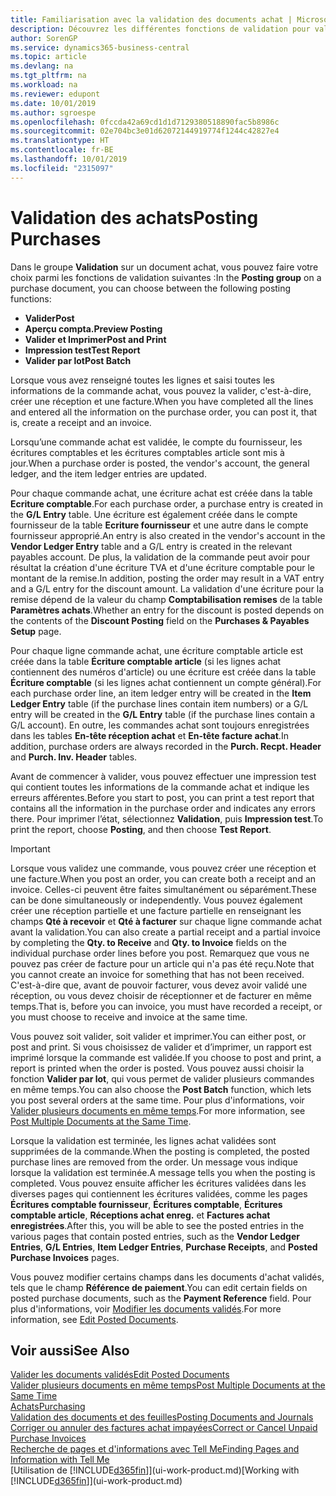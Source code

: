 ```yaml
---
title: Familiarisation avec la validation des documents achat | Microsoft Docs
description: Découvrez les différentes fonctions de validation pour valider les documents achat et comment mettre à jour les documents validés.
author: SorenGP
ms.service: dynamics365-business-central
ms.topic: article
ms.devlang: na
ms.tgt_pltfrm: na
ms.workload: na
ms.reviewer: edupont
ms.date: 10/01/2019
ms.author: sgroespe
ms.openlocfilehash: 0fccda42a69cd1d1d7129380518890fac5b8986c
ms.sourcegitcommit: 02e704bc3e01d62072144919774f1244c42827e4
ms.translationtype: HT
ms.contentlocale: fr-BE
ms.lasthandoff: 10/01/2019
ms.locfileid: "2315097"
---
```

# <a name="posting-purchases"></a><span data-ttu-id="6c1d1-103">Validation des achats</span><span class="sxs-lookup"><span data-stu-id="6c1d1-103">Posting Purchases</span></span>
<span data-ttu-id="6c1d1-104">Dans le groupe **Validation** sur un document achat, vous pouvez faire votre choix parmi les fonctions de validation suivantes :</span><span class="sxs-lookup"><span data-stu-id="6c1d1-104">In the **Posting group** on a purchase document, you can choose between the following posting functions:</span></span>

* <span data-ttu-id="6c1d1-105">**Valider**</span><span class="sxs-lookup"><span data-stu-id="6c1d1-105">**Post**</span></span>
* <span data-ttu-id="6c1d1-106">**Aperçu compta.**</span><span class="sxs-lookup"><span data-stu-id="6c1d1-106">**Preview Posting**</span></span>
* <span data-ttu-id="6c1d1-107">**Valider et Imprimer**</span><span class="sxs-lookup"><span data-stu-id="6c1d1-107">**Post and Print**</span></span>
* <span data-ttu-id="6c1d1-108">**Impression test**</span><span class="sxs-lookup"><span data-stu-id="6c1d1-108">**Test Report**</span></span>
* <span data-ttu-id="6c1d1-109">**Valider par lot**</span><span class="sxs-lookup"><span data-stu-id="6c1d1-109">**Post Batch**</span></span>

<span data-ttu-id="6c1d1-110">Lorsque vous avez renseigné toutes les lignes et saisi toutes les informations de la commande achat, vous pouvez la valider, c'est-à-dire, créer une réception et une facture.</span><span class="sxs-lookup"><span data-stu-id="6c1d1-110">When you have completed all the lines and entered all the information on the purchase order, you can post it, that is, create a receipt and an invoice.</span></span>

<span data-ttu-id="6c1d1-111">Lorsqu’une commande achat est validée, le compte du fournisseur, les écritures comptables et les écritures comptables article sont mis à jour.</span><span class="sxs-lookup"><span data-stu-id="6c1d1-111">When a purchase order is posted, the vendor's account, the general ledger, and the item ledger entries are updated.</span></span>

<span data-ttu-id="6c1d1-112">Pour chaque commande achat, une écriture achat est créée dans la table **Ecriture comptable**.</span><span class="sxs-lookup"><span data-stu-id="6c1d1-112">For each purchase order, a purchase entry is created in the **G/L Entry** table.</span></span> <span data-ttu-id="6c1d1-113">Une écriture est également créée dans le compte fournisseur de la table **Ecriture fournisseur** et une autre dans le compte fournisseur approprié.</span><span class="sxs-lookup"><span data-stu-id="6c1d1-113">An entry is also created in the vendor's account in the **Vendor Ledger Entry** table and a G/L entry is created in the relevant payables account.</span></span> <span data-ttu-id="6c1d1-114">De plus, la validation de la commande peut avoir pour résultat la création d'une écriture TVA et d'une écriture comptable pour le montant de la remise.</span><span class="sxs-lookup"><span data-stu-id="6c1d1-114">In addition, posting the order may result in a VAT entry and a G/L entry for the discount amount.</span></span> <span data-ttu-id="6c1d1-115">La validation d'une écriture pour la remise dépend de la valeur du champ **Comptabilisation remises** de la table **Paramètres achats**.</span><span class="sxs-lookup"><span data-stu-id="6c1d1-115">Whether an entry for the discount is posted depends on the contents of the **Discount Posting** field on the **Purchases & Payables Setup** page.</span></span>

<span data-ttu-id="6c1d1-116">Pour chaque ligne commande achat, une écriture comptable article est créée dans la table **Écriture comptable article** (si les lignes achat contiennent des numéros d'article) ou une écriture est créée dans la table **Écriture comptable** (si les lignes achat contiennent un compte général).</span><span class="sxs-lookup"><span data-stu-id="6c1d1-116">For each purchase order line, an item ledger entry will be created in the **Item Ledger Entry** table (if the purchase lines contain item numbers) or a G/L entry will be created in the **G/L Entry** table (if the purchase lines contain a G/L account).</span></span> <span data-ttu-id="6c1d1-117">En outre, les commandes achat sont toujours enregistrées dans les tables **En-tête réception achat** et **En-tête facture achat**.</span><span class="sxs-lookup"><span data-stu-id="6c1d1-117">In addition, purchase orders are always recorded in the **Purch. Recpt. Header** and **Purch. Inv. Header** tables.</span></span>

<span data-ttu-id="6c1d1-118">Avant de commencer à valider, vous pouvez effectuer une impression test qui contient toutes les informations de la commande achat et indique les erreurs afférentes.</span><span class="sxs-lookup"><span data-stu-id="6c1d1-118">Before you start to post, you can print a test report that contains all the information in the purchase order and indicates any errors there.</span></span> <span data-ttu-id="6c1d1-119">Pour imprimer l’état, sélectionnez **Validation**, puis **Impression test**.</span><span class="sxs-lookup"><span data-stu-id="6c1d1-119">To print the report, choose **Posting**, and then choose **Test Report**.</span></span>

> [!IMPORTANT]  
>   <span data-ttu-id="6c1d1-120">Lorsque vous validez une commande, vous pouvez créer une réception et une facture.</span><span class="sxs-lookup"><span data-stu-id="6c1d1-120">When you post an order, you can create both a receipt and an invoice.</span></span> <span data-ttu-id="6c1d1-121">Celles-ci peuvent être faites simultanément ou séparément.</span><span class="sxs-lookup"><span data-stu-id="6c1d1-121">These can be done simultaneously or independently.</span></span> <span data-ttu-id="6c1d1-122">Vous pouvez également créer une réception partielle et une facture partielle en renseignant les champs **Qté à recevoir** et **Qté à facturer** sur chaque ligne commande achat avant la validation.</span><span class="sxs-lookup"><span data-stu-id="6c1d1-122">You can also create a partial receipt and a partial invoice by completing the **Qty. to Receive** and **Qty. to Invoice** fields on the individual purchase order lines before you post.</span></span> <span data-ttu-id="6c1d1-123">Remarquez que vous ne pouvez pas créer de facture pour un article qui n'a pas été reçu.</span><span class="sxs-lookup"><span data-stu-id="6c1d1-123">Note that you cannot create an invoice for something that has not been received.</span></span> <span data-ttu-id="6c1d1-124">C'est-à-dire que, avant de pouvoir facturer, vous devez avoir validé une réception, ou vous devez choisir de réceptionner et de facturer en même temps.</span><span class="sxs-lookup"><span data-stu-id="6c1d1-124">That is, before you can invoice, you must have recorded a receipt, or you must choose to receive and invoice at the same time.</span></span>

<span data-ttu-id="6c1d1-125">Vous pouvez soit valider, soit valider et imprimer.</span><span class="sxs-lookup"><span data-stu-id="6c1d1-125">You can either post, or post and print.</span></span> <span data-ttu-id="6c1d1-126">Si vous choisissez de valider et d’imprimer, un rapport est imprimé lorsque la commande est validée.</span><span class="sxs-lookup"><span data-stu-id="6c1d1-126">If you choose to post and print, a report is printed when the order is posted.</span></span> <span data-ttu-id="6c1d1-127">Vous pouvez aussi choisir la fonction **Valider par lot**, qui vous permet de valider plusieurs commandes en même temps.</span><span class="sxs-lookup"><span data-stu-id="6c1d1-127">You can also choose the **Post Batch** function, which lets you post several orders at the same time.</span></span> <span data-ttu-id="6c1d1-128">Pour plus d'informations, voir [Valider plusieurs documents en même temps](ui-batch-posting.md).</span><span class="sxs-lookup"><span data-stu-id="6c1d1-128">For more information, see [Post Multiple Documents at the Same Time](ui-batch-posting.md).</span></span>

<span data-ttu-id="6c1d1-129">Lorsque la validation est terminée, les lignes achat validées sont supprimées de la commande.</span><span class="sxs-lookup"><span data-stu-id="6c1d1-129">When the posting is completed, the posted purchase lines are removed from the order.</span></span> <span data-ttu-id="6c1d1-130">Un message vous indique lorsque la validation est terminée.</span><span class="sxs-lookup"><span data-stu-id="6c1d1-130">A message tells you when the posting is completed.</span></span> <span data-ttu-id="6c1d1-131">Vous pouvez ensuite afficher les écritures validées dans les diverses pages qui contiennent les écritures validées, comme les pages **Écritures comptable fournisseur**, **Écritures comptable**, **Écritures comptable article**, **Réceptions achat enreg.** et **Factures achat enregistrées**.</span><span class="sxs-lookup"><span data-stu-id="6c1d1-131">After this, you will be able to see the posted entries in the various pages that contain posted entries, such as the **Vendor Ledger Entries**, **G/L Entries**, **Item Ledger Entries**, **Purchase Receipts**, and **Posted Purchase Invoices** pages.</span></span>

<span data-ttu-id="6c1d1-132">Vous pouvez modifier certains champs dans les documents d'achat validés, tels que le champ **Référence de paiement**.</span><span class="sxs-lookup"><span data-stu-id="6c1d1-132">You can edit certain fields on posted purchase documents, such as the **Payment Reference** field.</span></span> <span data-ttu-id="6c1d1-133">Pour plus d'informations, voir [Modifier les documents validés](across-edit-posted-document.md).</span><span class="sxs-lookup"><span data-stu-id="6c1d1-133">For more information, see [Edit Posted Documents](across-edit-posted-document.md).</span></span>

## <a name="see-also"></a><span data-ttu-id="6c1d1-134">Voir aussi</span><span class="sxs-lookup"><span data-stu-id="6c1d1-134">See Also</span></span>
[<span data-ttu-id="6c1d1-135">Valider les documents validés</span><span class="sxs-lookup"><span data-stu-id="6c1d1-135">Edit Posted Documents</span></span>](across-edit-posted-document.md)  
[<span data-ttu-id="6c1d1-136">Valider plusieurs documents en même temps</span><span class="sxs-lookup"><span data-stu-id="6c1d1-136">Post Multiple Documents at the Same Time</span></span>](ui-batch-posting.md)  
[<span data-ttu-id="6c1d1-137">Achats</span><span class="sxs-lookup"><span data-stu-id="6c1d1-137">Purchasing</span></span>](purchasing-manage-purchasing.md)  
[<span data-ttu-id="6c1d1-138">Validation des documents et des feuilles</span><span class="sxs-lookup"><span data-stu-id="6c1d1-138">Posting Documents and Journals</span></span>](ui-post-documents-journals.md)  
[<span data-ttu-id="6c1d1-139">Corriger ou annuler des factures achat impayées</span><span class="sxs-lookup"><span data-stu-id="6c1d1-139">Correct or Cancel Unpaid Purchase Invoices</span></span>](purchasing-how-correct-cancel-unpaid-purchase-invoices.md)  
[<span data-ttu-id="6c1d1-140">Recherche de pages et d'informations avec Tell Me</span><span class="sxs-lookup"><span data-stu-id="6c1d1-140">Finding Pages and Information with Tell Me</span></span>](ui-search.md)  
<span data-ttu-id="6c1d1-141">[Utilisation de [!INCLUDE[d365fin](includes/d365fin_md.md)]](ui-work-product.md)</span><span class="sxs-lookup"><span data-stu-id="6c1d1-141">[Working with [!INCLUDE[d365fin](includes/d365fin_md.md)]](ui-work-product.md)</span></span>
